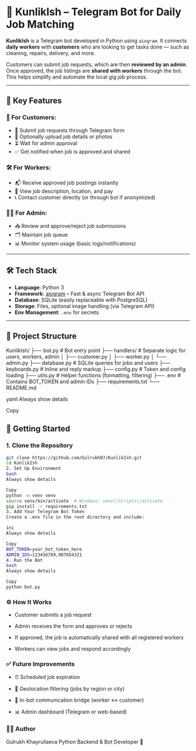 # 🤖 KunlikIsh – Telegram Bot for Daily Job Matching

**KunlikIsh** is a Telegram bot developed in Python using `aiogram`. It connects **daily workers** with **customers** who are looking to get tasks done — such as cleaning, repairs, delivery, and more.

Customers can submit job requests, which are then **reviewed by an admin**. Once approved, the job listings are **shared with workers** through the bot. This helps simplify and automate the local gig job process.

---

## 🧩 Key Features

### 👥 For Customers:
- 📝 Submit job requests through Telegram form
- 📸 Optionally upload job details or photos
- ⏳ Wait for admin approval
- ✅ Get notified when job is approved and shared

### 🛠️ For Workers:
- 📬 Receive approved job postings instantly
- 🔎 View job description, location, and pay
- 📞 Contact customer directly (or through bot if anonymized)

### 🧑‍💼 For Admin:
- 📥 Review and approve/reject job submissions
- 🗂 Maintain job queue
- 📊 Monitor system usage (basic logs/notifications)

---

## 🛠 Tech Stack

- **Language**: Python 3
- **Framework**: [aiogram](https://github.com/aiogram/aiogram) – Fast & async Telegram Bot API
- **Database**: SQLite (easily replaceable with PostgreSQL)
- **Storage**: Files, optional image handling (via Telegram API)
- **Env Management**: `.env` for secrets

---

## 🔧 Project Structure

KunlikIsh/
├── bot.py # Bot entry point
├── handlers/ # Separate logic for users, workers, admin
│ ├── customer.py
│ ├── worker.py
│ └── admin.py
├── database.py # SQLite queries for jobs and users
├── keyboards.py # Inline and reply markup
├── config.py # Token and config loading
├── utils.py # Helper functions (formatting, filtering)
├── .env # Contains BOT_TOKEN and admin IDs
├── requirements.txt
└── README.md

yaml
Always show details

Copy



## 🚀 Getting Started

### 1. Clone the Repository

```bash
git clone https://github.com/Gulrukh07/KunlikIsh.git
cd KunlikIsh
2. Set Up Environment
bash
Always show details

Copy
python -m venv venv
source venv/bin/activate  # Windows: venv\\Scripts\\activate
pip install -r requirements.txt
3. Add Your Telegram Bot Token
Create a .env file in the root directory and include:

ini
Always show details

Copy
BOT_TOKEN=your_bot_token_here
ADMIN_IDS=123456789,987654321
4. Run the Bot
bash
Always show details

Copy
python bot.py
```
### ⚙️ How It Works
- Customer submits a job request

- Admin receives the form and approves or rejects

- If approved, the job is automatically shared with all registered workers

- Workers can view jobs and respond accordingly

### ✅ Future Improvements
- ⏰ Scheduled job expiration

- 📍 Geolocation filtering (jobs by region or city)

- 💬 In-bot communication bridge (worker ↔ customer)

- 📊 Admin dashboard (Telegram or web-based)


### 🙋‍♀️ Author
Gulrukh Khayrullaeva
Python Backend & Bot Developer
🔗 

